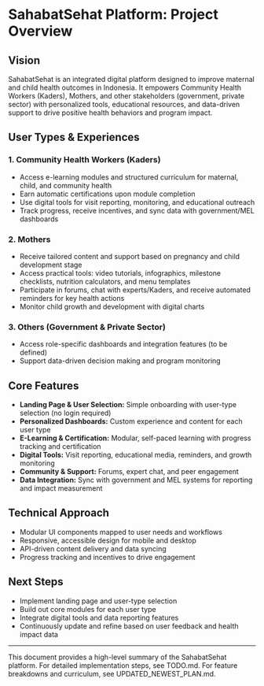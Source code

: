 # SahabatSehat Platform: Project Overview

## Vision
SahabatSehat is an integrated digital platform designed to improve maternal and child health outcomes in Indonesia. It empowers Community Health Workers (Kaders), Mothers, and other stakeholders (government, private sector) with personalized tools, educational resources, and data-driven support to drive positive health behaviors and program impact.

## User Types & Experiences

### 1. Community Health Workers (Kaders)
- Access e-learning modules and structured curriculum for maternal, child, and community health
- Earn automatic certifications upon module completion
- Use digital tools for visit reporting, monitoring, and educational outreach
- Track progress, receive incentives, and sync data with government/MEL dashboards

### 2. Mothers
- Receive tailored content and support based on pregnancy and child development stage
- Access practical tools: video tutorials, infographics, milestone checklists, nutrition calculators, and menu templates
- Participate in forums, chat with experts/Kaders, and receive automated reminders for key health actions
- Monitor child growth and development with digital charts

### 3. Others (Government & Private Sector)
- Access role-specific dashboards and integration features (to be defined)
- Support data-driven decision making and program monitoring

## Core Features
- **Landing Page & User Selection:** Simple onboarding with user-type selection (no login required)
- **Personalized Dashboards:** Custom experience and content for each user type
- **E-Learning & Certification:** Modular, self-paced learning with progress tracking and certification
- **Digital Tools:** Visit reporting, educational media, reminders, and growth monitoring
- **Community & Support:** Forums, expert chat, and peer engagement
- **Data Integration:** Sync with government and MEL systems for reporting and impact measurement

## Technical Approach
- Modular UI components mapped to user needs and workflows
- Responsive, accessible design for mobile and desktop
- API-driven content delivery and data syncing
- Progress tracking and incentives to drive engagement

## Next Steps
- Implement landing page and user-type selection
- Build out core modules for each user type
- Integrate digital tools and data reporting features
- Continuously update and refine based on user feedback and health impact data

---

This document provides a high-level summary of the SahabatSehat platform. For detailed implementation steps, see TODO.md. For feature breakdowns and curriculum, see UPDATED_NEWEST_PLAN.md. 